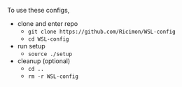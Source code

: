 To use these configs,
- clone and enter repo
	- `git clone https://github.com/Ricimon/WSL-config`
	- `cd WSL-config`
- run setup
	- `source ./setup`
- cleanup (optional)
	- `cd ..`
	- `rm -r WSL-config`
